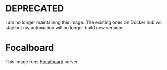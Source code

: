 # DEPRECATED
I am no longer maintaining this image. The existing ones on Docker hub will stay but my automation will no longer build new versions.

# Focalboard
This image runs [Focalboard](https://github.com/mattermost/focalboard) server
